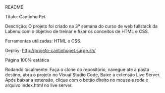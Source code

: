 README

Título: Cantinho Pet

Descrição: O projeto foi criado na 3º semana do curso de web fullstack da Labenu com o objetivo de treinar e fixar os conceitos de HTML e CSS.

Ferramentas utilizadas: HTML e CSS.

Deploy: http://projeto-cantinhopet.surge.sh/

Página 100% estática

Rodando localmente: Faça o clone do repositório, navegue ate a pasta destino, abra o projeto no 
Visual Studio Code, Baixe a extensão Live Server. 
Após baixar a extensão, clique com o botão direito no mouse e rode o arquivo index.html no live server.
